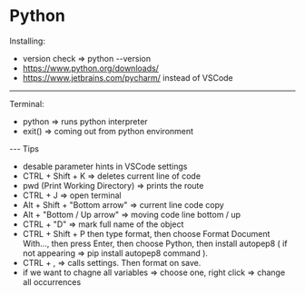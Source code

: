 # Python

Installing:
- version check => python --version
- https://www.python.org/downloads/
- https://www.jetbrains.com/pycharm/ instead of VSCode

---
Terminal:
- python => runs python interpreter
- exit() => coming out from python environment

--- Tips
-  desable parameter hints in VSCode settings 
- CTRL + Shift + K => deletes current line of code
- pwd (Print Working Directory) => prints the route
- CTRL + J => open terminal
- Alt + Shift + "Bottom arrow" => current line code copy
- Alt + "Bottom / Up arrow" => moving code line bottom / up
- CTRL + "D" => mark full name of the object
- CTRL + Shift + P then type format, then choose Format Document With...,
then press Enter, then choose Python, then install autopep8 ( if not appearing => pip install autopep8 command ).
- CTRL + , => calls settings. Then format on save.
- if we want to chagne all variables => choose one, right click => change all occurrences